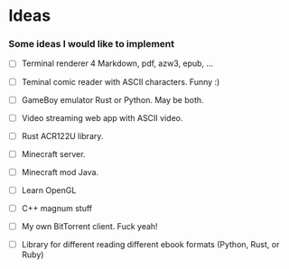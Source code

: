 # Ideas
### Some ideas I would like to implement

- [ ] Terminal renderer 4 Markdown, pdf, azw3, epub, ...
- [ ] Teminal comic reader with ASCII characters. Funny :)
- [ ] GameBoy emulator Rust or Python. May be both.
- [ ] Video streaming web app with ASCII video.
- [ ] Rust ACR122U library.
- [ ] Minecraft server.
- [ ] Minecraft mod Java.
- [ ] Learn OpenGL
- [ ] C++ magnum stuff
- [ ] My own BitTorrent client. Fuck yeah!
- [ ] Library for different reading different ebook formats (Python, Rust, or Ruby)

